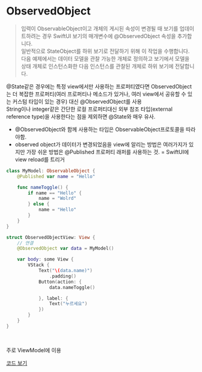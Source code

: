 # ObservedObject

> 입력이 ObservableObject이고 개체의 게시된 속성이 변경될 때 보기를 업데이트하려는 경우 SwiftUI 보기의 매개변수에 @ObservedObject 속성을 추가합니다.
> <br/>
> 일반적으로 StateObject를 하위 보기로 전달하기 위해 이 작업을 수행합니다.
> <br/>
> 다음 예제에서는 데이터 모델을 관찰 가능한 개체로 정의하고 보기에서 모델을 상태 개체로 인스턴스화한 다음 인스턴스를 관찰된 개체로 하위 보기에 전달합니다.
> <br/>

@State같은 경우에는 특정 view에서만 사용하는 프로퍼티였다면 ObservedObject는 더 복잡한 프로퍼티(여러 프로퍼티나 메소드가 있거나, 여러 view에서 공유할 수 있는 커스텀 타입이 있는 경우) 대신 @ObservedObject를 사용
<br/>
String이나 integer같은 간단한 로컬 프로퍼티대신 외부 참조 타입(external reference type)을 사용한다는 점을 제외하면 @State와 매우 유사.
<br/>

- @ObservedObject와 함께 사용하는 타입은 ObservableObject프로토콜을 따라야함.
  <br/>
- observed object가 데이터가 변경되었음을 view에 알리는 방법은 여러가지가 있지만 가장 쉬운 방법은 @Published 프로퍼티 래퍼를 사용하는 것. = SwiftUI에 view reload를 트리거
  <br/>

```swift
class MyModel: ObservableObject {
    @Published var name = "Hello"

    func nameToggle() {
        if name == "Hello" {
            name = "Wolrd"
        } else {
            name = "Hello"
        }
    }
}

struct ObservedObjectView: View {
    // 연결
    @ObservedObject var data = MyModel()

    var body: some View {
        VStack {
            Text("\(data.name)")
                .padding()
            Button(action: {
                data.nameToggle()

            }, label: {
                Text("누르세요")
            })
        }
    }
}
```

<br/>

주로 ViewModel에 이용
<br/>

[코드 보기](https://github.com/BOLTB0X/SwiftUI/blob/main/self-taught%20graffiti/PracticePropertyWrapper/PracticePropertyWrapper/ObservedObjectView.swift)
